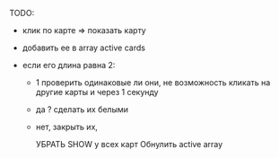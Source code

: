 TODO:

- клик по карте  => показать карту
- добавить ее в array active cards
- если его длина равна 2:
  
  - 1 проверить одинаковые ли они,  не возможность кликать на другие карты и через 1 секунду
  - да ? сделать их белыми
  - нет, закрыть их,
  
    УБРАТЬ SHOW у всех карт
    Обнулить active array


    
